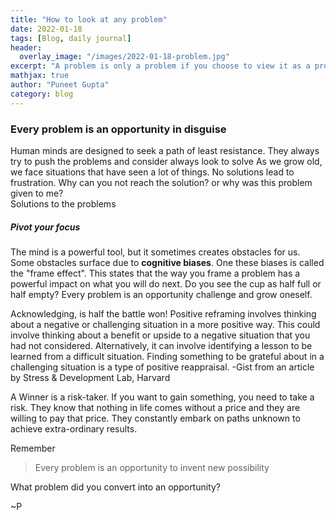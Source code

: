 ```yaml
---
title: "How to look at any problem"
date: 2022-01-18
tags: [Blog, daily journal]
header:
  overlay_image: "/images/2022-01-18-problem.jpg"
excerpt: "A problem is only a problem if you choose to view it as a problem. It is an opportunity."
mathjax: true
author: "Puneet Gupta"
category: blog
---
```



### Every problem is an opportunity in disguise

Human minds are designed to seek a path of least resistance. They always try to push the problems and consider  always look to solve As we grow old, we face situations that have seen a lot of things. No solutions lead to frustration. Why can you not reach the solution? or why was this problem given to me? <br />
Solutions to the problems

##### Pivot your focus
The mind is a powerful tool, but it sometimes creates obstacles for us. Some obstacles surface due to **cognitive biases**. One these biases is called the "frame effect". This states that the way you frame a problem has a powerful impact on what you will do next. Do you see the cup as half full or half empty?
Every problem is an opportunity challenge and grow oneself.

Acknowledging, is half the battle won!
Positive reframing involves thinking about a negative or challenging situation in a more positive way. This could involve thinking about a benefit or upside to a negative situation that you had not considered. Alternatively, it can involve identifying a lesson to be learned from a difficult situation.  Finding something to be grateful about in a challenging situation is a type of positive reappraisal.
-Gist from an article by Stress & Development Lab, Harvard

A Winner is a risk-taker. If you want to gain something, you need to take a risk. They know that nothing in life comes without a price and they are willing to pay that price. They constantly embark on paths unknown to achieve extra-ordinary results.

Remember
>Every problem is an opportunity to invent new possibility

What problem did you convert into an opportunity?

~P

<!-- https://sdlab.fas.harvard.edu/cognitive-reappraisal/positive-reframing-and-examining-evidence -->
<!-- https://medium.com/the-ascent/every-challenge-is-an-opportunity-change-the-way-you-think-about-problems-and-always-come-out-on-99c26116955c -->
